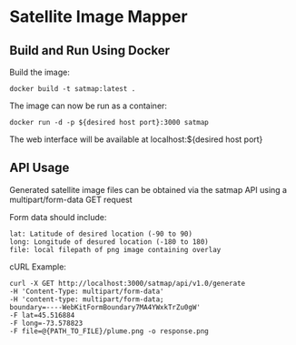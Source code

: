 # Satellite Image Mapper
## Build and Run Using Docker
Build the image:
```
docker build -t satmap:latest .
```
The image can now be run as a container:
```
docker run -d -p ${desired host port}:3000 satmap
```
The web interface will be available at localhost:${desired host port}
## API Usage
Generated satellite image files can be obtained via the satmap API using a multipart/form-data GET request

Form data should include:
```
lat: Latitude of desired location (-90 to 90)
long: Longitude of desured location (-180 to 180)
file: local filepath of png image containing overlay
```
cURL Example:
```
curl -X GET http://localhost:3000/satmap/api/v1.0/generate   
-H 'Content-Type: multipart/form-data'   
-H 'content-type: multipart/form-data; 
boundary=----WebKitFormBoundary7MA4YWxkTrZu0gW'   
-F lat=45.516884   
-F long=-73.578823   
-F file=@{PATH_TO_FILE}/plume.png -o response.png
```
